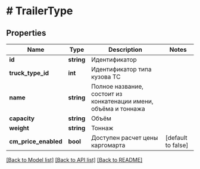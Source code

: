 # # TrailerType

## Properties

Name | Type | Description | Notes
------------ | ------------- | ------------- | -------------
**id** | **string** | Идентификатор |
**truck_type_id** | **int** | Идентификатор типа кузова ТС |
**name** | **string** | Полное название, состоит из конкатенации имени, объёма и тоннажа |
**capacity** | **string** | Объём |
**weight** | **string** | Тоннаж |
**cm_price_enabled** | **bool** | Доступен расчет цены каргомарта | [default to false]

[[Back to Model list]](../../README.md#models) [[Back to API list]](../../README.md#endpoints) [[Back to README]](../../README.md)
